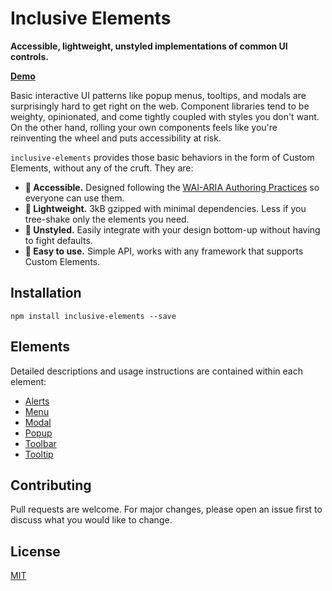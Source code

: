 # Inclusive Elements

**Accessible, lightweight, unstyled implementations of common UI controls.**

[**Demo**](https://tobyzerner.github.io/inclusive-elements/demo/index.html)

Basic interactive UI patterns like popup menus, tooltips, and modals are surprisingly hard to get right on the web. Component libraries tend to be weighty, opinionated, and come tightly coupled with styles you don't want. On the other hand, rolling your own components feels like you're reinventing the wheel and puts accessibility at risk.

`inclusive-elements` provides those basic behaviors in the form of Custom Elements, without any of the cruft. They are:

- **🦮 Accessible.** Designed following the [WAI-ARIA Authoring Practices](https://w3c.github.io/aria-practices) so everyone can use them.
- **🌳 Lightweight.** 3kB gzipped with minimal dependencies. Less if you tree-shake only the elements you need.
- **🎨 Unstyled.** Easily integrate with your design bottom-up without having to fight defaults.
- **🚀 Easy to use.** Simple API, works with any framework that supports Custom Elements.

## Installation

```
npm install inclusive-elements --save
```

## Elements

Detailed descriptions and usage instructions are contained within each element:

- [Alerts](src/alerts)
- [Menu](src/menu)
- [Modal](src/modal)
- [Popup](src/popup)
- [Toolbar](src/toolbar)
- [Tooltip](src/tooltip)

## Contributing

Pull requests are welcome. For major changes, please open an issue first to discuss what you would like to change.

## License

[MIT](LICENSE)
